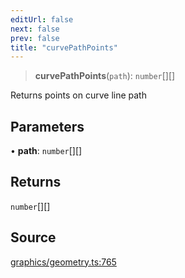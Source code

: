 ```yaml
---
editUrl: false
next: false
prev: false
title: "curvePathPoints"
---
```


> **curvePathPoints**(`path`): `number`[][]

Returns points on curve line path

## Parameters

• **path**: `number`[][]

## Returns

`number`[][]

## Source

[graphics/geometry.ts:765](https://github.com/dgmjs/dgmjs/blob/main/packages/core/src/graphics/geometry.ts#L765)
